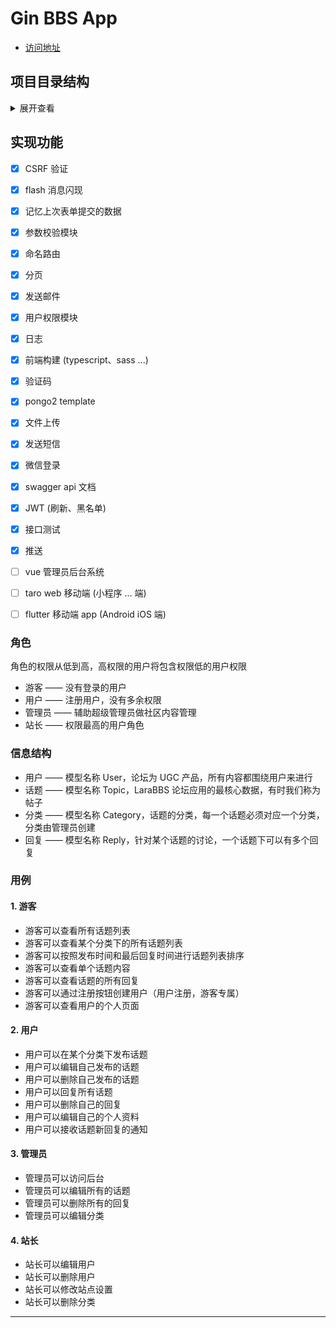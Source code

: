 # Gin BBS App

- [访问地址](http://www.frontendgo.com:8889)

## 项目目录结构
<details>
<summary>展开查看</summary>
<pre><code>
├── app              项目核心逻辑代码
│    ├── controllers 控制器
│    ├── models      模型
│    ├── auth        用户相关
│    ├── cache       缓存
│    ├── cron        定时任务
│    ├── helpers     帮助方法
│    ├── policies    权限
│    ├── requests    参数验证
│    ├── services    复杂查询
│    └── viewmodels  数据转换
│
├── bootstrap        各组件初始化
│
├── config           配置中心
│
├── database         数据库
│    └── factory     数据 mock
│
├── pkg              项目依赖
│
├── public           项目静态文件
│
├── docs             swagger api doc
│
├── test             测试文件
│
├── resources        前端源码
│    └── view        go 模板文件
│
├── routes           路由
│    └── middleware  中间件
│    └── routes.go   路由注册
│    └── api.go      api 路由注册
│    └── web.go      页面路由注册
│
├── storage          存放日志等文件
│
├── main.go          项目入口
│
├── config.yaml      项目配置
│
├── deploy.sh        部署脚本
│
├── Makefile         Makefile 文件
│
├── vue-admin-app    vue 管理员后台前端源码
│
├── taro-app         taro web app 源码(小程序 ... 端)
│
└── flutter_app      flutter app 源码(Android iOS 端)
</code></pre>
</details>

## 实现功能
- [x] CSRF 验证
- [x] flash 消息闪现
- [x] 记忆上次表单提交的数据
- [x] 参数校验模块
- [x] 命名路由
- [x] 分页
- [x] 发送邮件
- [x] 用户权限模块
- [x] 日志
- [x] 前端构建 (typescript、sass ...)
- [x] 验证码
- [x] pongo2 template
- [x] 文件上传
- [x] 发送短信
- [x] 微信登录
- [x] swagger api 文档
- [x] JWT (刷新、黑名单)
- [x] 接口测试
- [x] 推送
- [ ] vue 管理员后台系统
- [ ] taro web 移动端 (小程序 ... 端)
- [ ] flutter 移动端 app (Android iOS 端)


### 角色
角色的权限从低到高，高权限的用户将包含权限低的用户权限

- 游客 —— 没有登录的用户
- 用户 —— 注册用户，没有多余权限
- 管理员 —— 辅助超级管理员做社区内容管理
- 站长 —— 权限最高的用户角色

### 信息结构
- 用户 —— 模型名称 User，论坛为 UGC 产品，所有内容都围绕用户来进行
- 话题 —— 模型名称 Topic，LaraBBS 论坛应用的最核心数据，有时我们称为帖子
- 分类 —— 模型名称 Category，话题的分类，每一个话题必须对应一个分类，分类由管理员创建
- 回复 —— 模型名称 Reply，针对某个话题的讨论，一个话题下可以有多个回复

### 用例
#### 1. 游客
- 游客可以查看所有话题列表
- 游客可以查看某个分类下的所有话题列表
- 游客可以按照发布时间和最后回复时间进行话题列表排序
- 游客可以查看单个话题内容
- 游客可以查看话题的所有回复
- 游客可以通过注册按钮创建用户（用户注册，游客专属）
- 游客可以查看用户的个人页面

#### 2. 用户
- 用户可以在某个分类下发布话题
- 用户可以编辑自己发布的话题
- 用户可以删除自己发布的话题
- 用户可以回复所有话题
- 用户可以删除自己的回复
- 用户可以编辑自己的个人资料
- 用户可以接收话题新回复的通知

#### 3. 管理员
- 管理员可以访问后台
- 管理员可以编辑所有的话题
- 管理员可以删除所有的回复
- 管理员可以编辑分类

#### 4. 站长
- 站长可以编辑用户
- 站长可以删除用户
- 站长可以修改站点设置
- 站长可以删除分类

***

